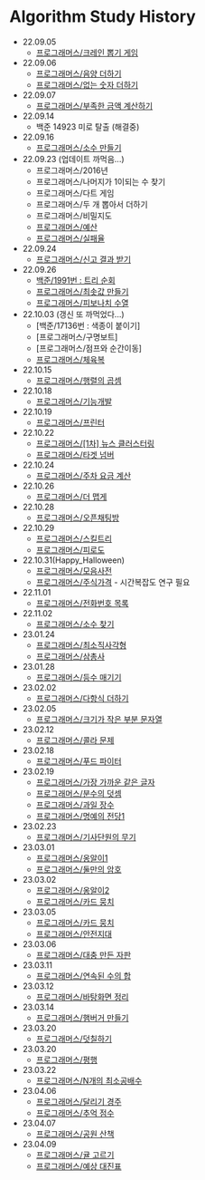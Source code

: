 Algorithm Study History
=============

* 22.09.05
  * [프로그래머스/크레인 뽑기 게임](https://school.programmers.co.kr/learn/courses/30/lessons/64061, "크레인 뽑기 게임 Link")
* 22.09.06
  * [프로그래머스/음양 더하기](https://school.programmers.co.kr/learn/courses/30/lessons/76501, "음양 더하기 Link")
  * [프로그래머스/없는 숫자 더하기](https://school.programmers.co.kr/learn/courses/30/lessons/86051, "없는 숫자 더하기 Link")
* 22.09.07
  * [프로그래머스/부족한 금액 계산하기](https://school.programmers.co.kr/learn/courses/30/lessons/82612, "없는 숫자 더하기 Link")
* 22.09.14
  * 백준 14923 미로 탈출 (해결중)
* 22.09.16
  * [프로그래머스/소수 만들기](https://school.programmers.co.kr/learn/courses/30/lessons/12977, "소수만들기 Link")
* 22.09.23 (업데이트 까먹음...)
  * 프로그래머스/2016년
  * 프로그래머스/나머지가 1이되는 수 찾기
  * 프로그래머스/다트 게임
  * 프로그래머스/두 개 뽑아서 더하기
  * 프로그래머스/비밀지도
  * [프로그래머스/예산](https://school.programmers.co.kr/learn/courses/30/lessons/12982, "예산 Link")
  * [프로그래머스/실패율](https://school.programmers.co.kr/learn/courses/30/lessons/42889, "실패율 Link")
* 22.09.24
  * [프로그래머스/신고 결과 받기](https://school.programmers.co.kr/learn/courses/30/lessons/92334, "신고 결과 받기 Link")
* 22.09.26
  * [백준/1991번 : 트리 순회](https://www.acmicpc.net/problem/1991, "1991번 Link")
  * [프로그래머스/최솟값 만들기](https://school.programmers.co.kr/learn/courses/30/lessons/12941, "최솟값 만들기 Link")
  * [프로그래머스/피보나치 수열](https://school.programmers.co.kr/learn/courses/30/lessons/12945, "피보나치 수열 Link")
* 22.10.03 (갱신 또 까먹었다...)
  * [백준/17136번 : 색종이 붙이기]
  * [프로그래머스/구명보트]
  * [프로그래머스/점프와 순간이동]
  * [프로그래머스/체육복](https://school.programmers.co.kr/learn/courses/30/lessons/42862, "체육복 Link")
* 22.10.15
  * [프로그래머스/행렬의 곱셈](https://school.programmers.co.kr/learn/courses/30/lessons/12949, "행렬곱셈 Link")
* 22.10.18
   * [프로그래머스/기능개발](https://school.programmers.co.kr/learn/courses/30/lessons/42586, "기능 개발 Link")
* 22.10.19
   * [프로그래머스/프린터](https://school.programmers.co.kr/learn/courses/30/lessons/42587, "프린터 Link")
* 22.10.22
  * [프로그래머스/[1차] 뉴스 클러스터링](https://school.programmers.co.kr/learn/courses/30/lessons/17677, "[1차] 뉴스 클러스터링 Link")
  * [프로그래머스/타겟 넘버](https://school.programmers.co.kr/learn/courses/30/lessons/43165, "타겟 넘버 Link")
* 22.10.24
  * [프로그래머스/주차 요금 계산](https://school.programmers.co.kr/learn/courses/30/lessons/92341, "주차 요금 계산 Link")
* 22.10.26
  * [프로그래머스/더 맵게](https://school.programmers.co.kr/learn/courses/30/lessons/42626, "더 맵게 Link")
* 22.10.28
  * [프로그래머스/오픈채팅방](https://school.programmers.co.kr/learn/courses/30/lessons/42888, "오픈채팅방 Link")
* 22.10.29
  * [프로그래머스/스킬트리](https://school.programmers.co.kr/learn/courses/30/lessons/49993, "스킬트리 Link")
  * [프로그래머스/피로도](https://school.programmers.co.kr/learn/courses/30/lessons/87946, "피로도 Link")
* 22.10.31(Happy_Halloween)
  * [프로그래머스/모음사전](https://school.programmers.co.kr/learn/courses/30/lessons/84512, "모음사전 Link")
  * [프로그래머스/주식가격](https://school.programmers.co.kr/learn/courses/30/lessons/42584, "주식가격 Link") - 시간복잡도 연구 필요
* 22.11.01
  * [프로그래머스/전화번호 목록](https://school.programmers.co.kr/learn/courses/30/lessons/42577, "전화번호 목록 Link")
* 22.11.02
  * [프로그래머스/소수 찾기](https://school.programmers.co.kr/learn/courses/30/lessons/42839, "소수 찾기 Link")
* 23.01.24
  * [프로그래머스/최소직사각형](https://school.programmers.co.kr/learn/courses/30/lessons/86491, "최소 직사각형 Link")
  * [프로그래머스/삼총사](https://school.programmers.co.kr/learn/courses/30/lessons/131705, "삼총사 Link")
* 23.01.28
  * [프로그래머스/등수 매기기](https://school.programmers.co.kr/learn/courses/30/lessons/120882, "등수 매기기 Link")
* 23.02.02
  * [프로그래머스/다항식 더하기](https://school.programmers.co.kr/learn/courses/30/lessons/120863, "다항식 더하기 Link")
* 23.02.05
  * [프로그래머스/크기가 작은 부분 문자열](https://school.programmers.co.kr/learn/courses/30/lessons/147355, "크기가 작은 부분 문자열 Link")
* 23.02.12
  * [프로그래머스/콜라 문제](https://school.programmers.co.kr/learn/courses/30/lessons/132267, "콜라 문제")
* 23.02.18
  * [프로그래머스/푸드 파이터](https://school.programmers.co.kr/learn/courses/30/lessons/134240, "푸드 파이터")
* 23.02.19
  * [프로그래머스/가장 가까운 같은 글자](https://school.programmers.co.kr/learn/courses/30/lessons/142086#, "가장 가까운 같은 글자")
  * [프로그래머스/분수의 덧셈](https://school.programmers.co.kr/learn/courses/30/lessons/120808, "분수의 덧셈")
  * [프로그래머스/과일 장수](https://school.programmers.co.kr/learn/courses/30/lessons/135808, "과일 장수")
  * [프로그래머스/명예의 전당1](https://school.programmers.co.kr/learn/courses/30/lessons/138477, "명예의 전당1")
* 23.02.23
  * [프로그래머스/기사단원의 무기](https://school.programmers.co.kr/learn/courses/30/lessons/136798, "기사단원의 무기")
* 23.03.01
  * [프로그래머스/옹알이1](https://school.programmers.co.kr/learn/courses/30/lessons/120956, "옹알이1")
  * [프로그래머스/둘만의 암호](https://school.programmers.co.kr/learn/courses/30/lessons/155652, "둘만의 암호")
* 23.03.02
  * [프로그래머스/옹알이2](https://school.programmers.co.kr/learn/courses/30/lessons/133499, "옹알이2")
  * [프로그래머스/카드 뭉치](https://school.programmers.co.kr/learn/courses/30/lessons/159994, "카드 뭉치")
* 23.03.05
  * [프로그래머스/카드 뭉치](https://school.programmers.co.kr/learn/courses/30/lessons/140108, "문자열 나누기")
  * [프로그래머스/안전지대](https://school.programmers.co.kr/learn/courses/30/lessons/120866, "안전지대")
* 23.03.06
  * [프로그래머스/대충 만든 자판](https://school.programmers.co.kr/learn/courses/30/lessons/160586, "대충 만든 자판")
* 23.03.11
  * [프로그래머스/연속된 수의 합](https://school.programmers.co.kr/learn/courses/30/lessons/120923, "연속된 수의 합")
* 23.03.12
  * [프로그래머스/바탕화면 정리](https://school.programmers.co.kr/learn/courses/30/lessons/161990, "바탕화면 정리")
* 23.03.14
  * [프로그래머스/햄버거 만들기](https://school.programmers.co.kr/learn/courses/30/lessons/133502, "햄버거 만들기")
* 23.03.20
  * [프로그래머스/덧칠하기](https://school.programmers.co.kr/learn/courses/30/lessons/161989, "덧칠하기")
* 23.03.20
  * [프로그래머스/평행](https://school.programmers.co.kr/learn/courses/30/lessons/120875, "")
* 23.03.22
  * [프로그래머스/N개의 최소공배수](https://school.programmers.co.kr/learn/courses/30/lessons/12953, "N개의 최소공배수")
* 23.04.06
  * [프로그래머스/달리기 경주](https://school.programmers.co.kr/learn/courses/30/lessons/178871, "달리기 경주")
  * [프로그래머스/추억 점수](https://school.programmers.co.kr/learn/courses/30/lessons/176963, "추억 점수")
* 23.04.07
  * [프로그래머스/공원 산책](https://school.programmers.co.kr/learn/courses/30/lessons/172928, "공원 산책") 
* 23.04.09
  * [프로그래머스/귤 고르기](https://school.programmers.co.kr/learn/courses/30/lessons/138476, "귤 고르기")
  * [프로그래머스/예상 대진표](https://school.programmers.co.kr/learn/courses/30/lessons/12985, "예상 대진표")

  
  
  
 

